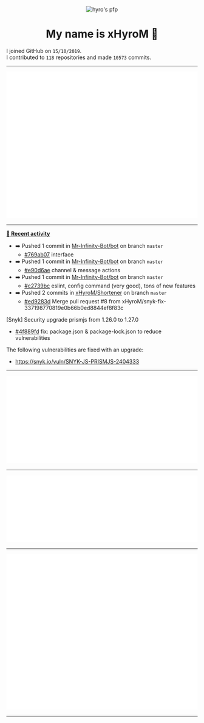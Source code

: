 <p align="center">
    <img src="https://avatars.githubusercontent.com/u/56601352" width="192" alt="hyro's pfp" />
    <h1 align="center">My name is xHyroM 👋</h1>
</p>

I joined GitHub on `15/10/2019`.  
I contributed to `118` repositories and made `10573` commits.  

___

<img src="https://github.com/xHyroM/xHyroM/blob/master/.cache/base.svg">

___

**[📰 Recent activity](https://github.com/xHyroM)**
* ➡️ Pushed 1 commit in [Mr-Infinity-Bot/bot](https://github.com/Mr-Infinity-Bot/bot) on branch `master`
  * [#769ab07](https://github.com/Mr-Infinity-Bot/bot/commit/769ab07) interface
* ➡️ Pushed 1 commit in [Mr-Infinity-Bot/bot](https://github.com/Mr-Infinity-Bot/bot) on branch `master`
  * [#e90d6ae](https://github.com/Mr-Infinity-Bot/bot/commit/e90d6ae) channel &amp; message actions
* ➡️ Pushed 1 commit in [Mr-Infinity-Bot/bot](https://github.com/Mr-Infinity-Bot/bot) on branch `master`
  * [#c2739bc](https://github.com/Mr-Infinity-Bot/bot/commit/c2739bc) eslint, config command (very good), tons of new features
* ➡️ Pushed 2 commits in [xHyroM/Shortener](https://github.com/xHyroM/Shortener) on branch `master`
  * [#ed9283d](https://github.com/xHyroM/Shortener/commit/ed9283d) Merge pull request #8 from xHyroM/snyk-fix-337198770819e0b66b0ed8844ef8f83c

[Snyk] Security upgrade prismjs from 1.26.0 to 1.27.0
  * [#4f889fd](https://github.com/xHyroM/Shortener/commit/4f889fd) fix: package.json &amp; package-lock.json to reduce vulnerabilities

The following vulnerabilities are fixed with an upgrade:
- https://snyk.io/vuln/SNYK-JS-PRISMJS-2404333


___

<img src="https://github.com/xHyroM/xHyroM/blob/master/.cache/isocalendar.svg">

___

<img src="https://github.com/xHyroM/xHyroM/blob/master/.cache/languages.svg">

___

<img src="https://github.com/xHyroM/xHyroM/blob/master/.cache/achievements.svg">

___